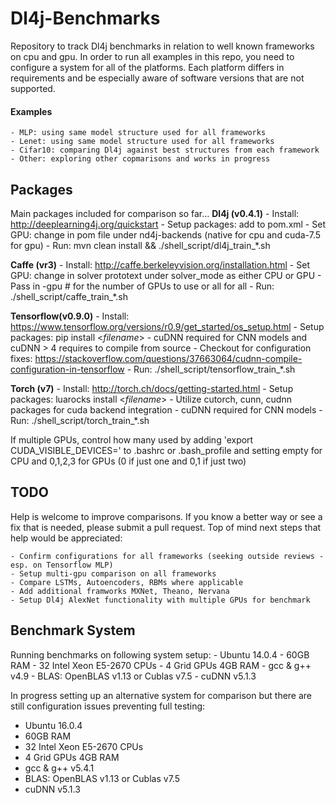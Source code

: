 # Dl4j-Benchmarks

Repository to track Dl4j benchmarks in relation to well known frameworks on cpu and gpu. In order to run all examples in this repo, you need to configure a system for all of the platforms. Each platform differs in requirements and be especially aware of software versions that are not supported.   

#### Examples
    - MLP: using same model structure used for all frameworks
    - Lenet: using same model structure used for all frameworks
    - Cifar10: comparing Dl4j against best structures from each framework 
    - Other: exploring other copmarisons and works in progress


## Packages
Main packages included for comparison so far...
**Dl4j (v0.4.1)**
    - Install: http://deeplearning4j.org/quickstart
    - Setup packages: add to pom.xml
    - Set GPU: change in pom file under nd4j-backends (native for cpu and cuda-7.5 for gpu) 
    - Run: mvn clean install && ./shell_script/dl4j_train_*.sh

**Caffe (vr3)**
    - Install: http://caffe.berkeleyvision.org/installation.html
    - Set GPU: change in solver prototext under solver_mode as either CPU or GPU
    - Pass in -gpu # for the number of GPUs to use or all for all
    - Run: ./shell_script/caffe_train_*.sh

**Tensorflow(v0.9.0)**
    - Install: https://www.tensorflow.org/versions/r0.9/get_started/os_setup.html
    - Setup packages: pip install \<*filename*>
    - cuDNN required for CNN models and cuDNN > 4 requires to compile from source
    - Checkout for configuration fixes: https://stackoverflow.com/questions/37663064/cudnn-compile-configuration-in-tensorflow
    - Run: ./shell_script/tensorflow_train_*.sh

**Torch (v7)**
    - Install: http://torch.ch/docs/getting-started.html 
    - Setup packages: luarocks install \<*filename*>
    - Utilize cutorch, cunn, cudnn packages for cuda backend integration 
    - cuDNN required for CNN models
    - Run: ./shell_script/torch_train_*.sh

If multiple GPUs, control how many used by adding 'export CUDA_VISIBLE_DEVICES=' to .bashrc or .bash_profile and setting empty for CPU and 0,1,2,3 for GPUs (0 if just one and 0,1 if just two) 

## TODO
Help is welcome to improve comparisons. If you know a better way or see a fix that is needed, please submit a pull request. Top of mind next steps that help would be appreciated:

    - Confirm configurations for all frameworks (seeking outside reviews - esp. on Tensorflow MLP)
    - Setup multi-gpu comparison on all frameworks
    - Compare LSTMs, Autoencoders, RBMs where applicable
    - Add additional framworks MXNet, Theano, Nervana
    - Setup Dl4j AlexNet functionality with multiple GPUs for benchmark


## Benchmark System 
Running benchmarks on following system setup:
    - Ubuntu 14.0.4
    - 60GB RAM 
    - 32 Intel Xeon E5-2670 CPUs
    - 4 Grid GPUs 4GB RAM
    - gcc & g++ v4.9
    - BLAS: OpenBLAS v1.13 or Cublas v7.5
    - cuDNN v5.1.3
 
In progress setting up an alternative system for comparison but there are still configuration issues preventing full testing:
  - Ubuntu 16.0.4
  - 60GB RAM 
  - 32 Intel Xeon E5-2670 CPUs
  - 4 Grid GPUs 4GB RAM
  - gcc & g++ v5.4.1
  - BLAS: OpenBLAS v1.13 or Cublas v7.5
  - cuDNN v5.1.3